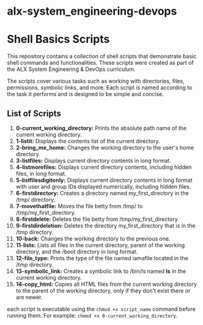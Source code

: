 # alx-system_engineering-devops
# Shell Basics Scripts

This repository contains a collection of shell scripts that demonstrate basic shell commands and functionalities. These scripts were created as part of the ALX System Engineering & DevOps curriculum.

The scripts cover various tasks such as working with directories, files, permissions, symbolic links, and more. Each script is named according to the task it performs and is designed to be simple and concise.

## List of Scripts

1. **0-current_working_directory:** Prints the absolute path name of the current working directory.
2. **1-listit:** Displays the contents list of the current directory.
3. **2-bring_me_home:** Changes the working directory to the user's home directory.
4. **3-listfiles:** Displays current directory contents in long format.
5. **4-listmorefiles:** Displays current directory contents, including hidden files, in long format.
6. **5-listfilesdigitonly:** Displays current directory contents in long format with user and group IDs displayed numerically, including hidden files.
7. **6-firstdirectory:** Creates a directory named my_first_directory in the /tmp/ directory.
8. **7-movethatfile:** Moves the file betty from /tmp/ to /tmp/my_first_directory.
9. **8-firstdelete:** Deletes the file betty from /tmp/my_first_directory.
10. **9-firstdirdeletion:** Deletes the directory my_first_directory that is in the /tmp directory.
11. **10-back:** Changes the working directory to the previous one.
12. **11-lists:** Lists all files in the current directory, parent of the working directory, and the /boot directory in long format.
13. **12-file_type:** Prints the type of the file named iamafile located in the /tmp directory.
14. **13-symbolic_link:** Creates a symbolic link to /bin/ls named __ls__ in the current working directory.
15. **14-copy_html:** Copies all HTML files from the current working directory to the parent of the working directory, only if they don't exist there or are newer.

each script is  executable using the `chmod +x script_name` command before running them. For example: `chmod +x 0-current_working_directory`.

